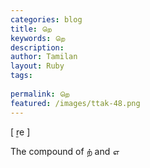 ```yaml
---
categories: blog
title: றெ
keywords: றெ
description: 
author: Tamilan
layout: Ruby
tags: 
 
permalink: றெ
featured: /images/ttak-48.png
---
```

  
[ ṟe ]  
  
The compound of ற் and எ